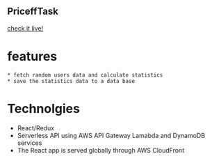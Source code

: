 
## PriceffTask

[check it live!](d27yzh58rnzo20.cloudfront.net)

# features 

    * fetch random users data and calculate statistics
    * save the statistics data to a data base 
# Technolgies
* React/Redux 
* Serverless API using AWS API Gateway Lamabda and DynamoDB services
* The React app is  served globally through AWS CloudFront